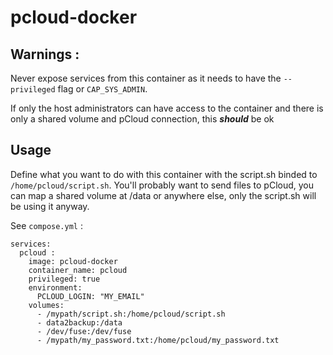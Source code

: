 # pcloud-docker

## Warnings : 
Never expose services from this container as it needs to have the `--privileged` flag or `CAP_SYS_ADMIN`. 

If only the host administrators can have access to the container and there is only a shared volume and pCloud connection, this ***should*** be ok

## Usage

Define what you want to do with this container with the script.sh binded to `/home/pcloud/script.sh`. You'll probably want to send files to pCloud, you can map a shared volume at /data or anywhere else, only the script.sh will be using it anyway.

See `compose.yml` :

```
services:
  pcloud : 
    image: pcloud-docker
    container_name: pcloud
    privileged: true
    environment:
      PCLOUD_LOGIN: "MY_EMAIL"
    volumes:
      - /mypath/script.sh:/home/pcloud/script.sh
      - data2backup:/data
      - /dev/fuse:/dev/fuse
      - /mypath/my_password.txt:/home/pcloud/my_password.txt
```      

